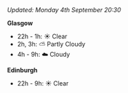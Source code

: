 *Updated: Monday 4th September 20:30*

**Glasgow**

* 22h - 1h: :sunny: Clear
* 2h, 3h: :partly_sunny: Partly Cloudy
* 4h - 9h: :cloud: Cloudy

**Edinburgh**

* 22h - 9h: :sunny: Clear
